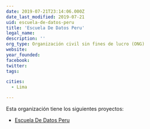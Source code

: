 ```yaml
---
date: 2019-07-21T23:14:06.000Z
date_last_modified: 2019-07-21
uid: escuela-de-datos-peru
title: 'Escuela De Datos Peru'
legal_name: 
description: ''
org_type: Organización civil sin fines de lucro (ONG)
website: 
year_founded: 
facebook: 
twitter: 
tags:

cities: 
  - Lima

---
```


Esta organización tiene los siguientes proyectos:

- [Escuela De Datos Peru](/proyectos/escuela-de-datos-peru)
